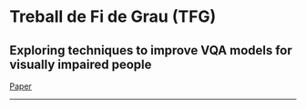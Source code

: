 # Treball de Fi de Grau (TFG)
## Exploring techniques to improve VQA models for visually impaired people

[Paper](https://github.com/arcb01/GED-TFG/files/12004675/TFG.pdf)

---




